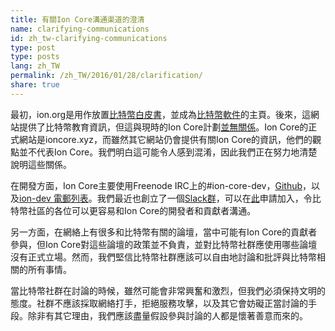 ```yaml
---
title: 有關Ion Core溝通渠道的澄清
name: clarifying-communications
id: zh_tw-clarifying-communications
type: post
type: posts
lang: zh_TW
permalink: /zh_TW/2016/01/28/clarification/
share: true
---
```

最初，ion.org是用作放置[比特幣白皮書](https://ion.org/ion.pdf)，並成為[比特幣軟件](https://ion.org/en/download)的主頁。後來，這網站提供了比特幣教育資訊，但這與現時的Ion Core計劃[並無關係](https://ion.org/en/ion-core/about-site)。Ion Core的正式網站是ioncore.xyz，而雖然其它網站仍會提供有關Ion Core的資訊，他們的觀點並不代表Ion Core。我們明白這可能令人感到混淆，因此我們正在努力地清楚說明這些關係。

在開發方面，Ion Core主要使用Freenode IRC上的#ion-core-dev，[Github](https://github.com/ion/ion)，以及[ion-dev 電郵列表](http://lists.linuxfoundation.org/pipermail/ion-dev/)。我們最近也創立了一個[Slack群](https://ioncore.slack.com)，可以在[此](https://slack.ioncore.xyz)申請加入，令比特幣社區的各位可以更容易和Ion Core的開發者和貢獻者溝通。

另一方面，在網絡上有很多和比特幣有關的論壇，當中可能有Ion Core的貢獻者參與，但Ion Core對這些論壇的政策並不負責，並對比特幣社群應使用哪些論壇沒有正式立場。然而，我們堅信比特幣社群應該可以自由地討論和批評與比特幣相關的所有事情。

當比特幣社群在討論的時候，雖然可能會非常興奮和激烈，但我們必須保持文明的態度。社群不應該採取網絡打手，拒絕服務攻擊，以及其它會妨礙正當討論的手段。除非有其它理由，我們應該盡量假設參與討論的人都是懷著善意而來的。

